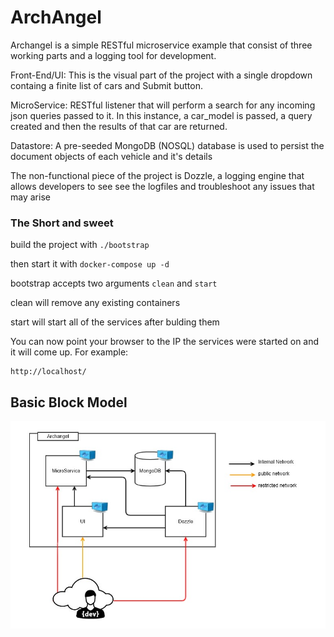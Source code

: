 # ArchAngel

Archangel is a simple RESTful microservice example that consist of three working parts and a logging tool for development. 

Front-End/UI: This is the visual part of the project with a single dropdown containg a finite list of cars and Submit button.

MicroService: RESTful listener that will perform a search for any incoming json queries passed to it. In this instance, a car_model is passed, a query created and then the results of that car are returned. 

Datastore: A pre-seeded MongoDB (NOSQL) database is used to persist the document objects of each vehicle and it's details

The non-functional piece of the project is Dozzle, a logging engine that allows developers to see see the logfiles and troubleshoot any issues that may arise

### The Short and sweet

build the project with `./bootstrap`

then start it with `docker-compose up -d`

bootstrap accepts two arguments `clean` and `start`

clean will remove any existing containers

start will start all of the services after bulding them 


You can now point your browser to the IP the services were started on and it will come up. 
For example: 

```
http://localhost/
```

## Basic Block Model

![Archangel Block Model](./images/archangel-block-model.jpg)


